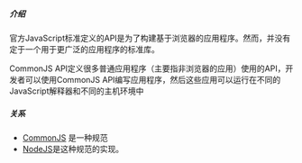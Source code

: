 ##### 介绍
官方JavaScript标准定义的API是为了构建基于浏览器的应用程序。然而，并没有定于一个用于更广泛的应用程序的标准库。

CommonJS API定义很多普通应用程序（主要指非浏览器的应用）使用的API，开发者可以使用CommonJS API编写应用程序，然后这些应用可以运行在不同的JavaScript解释器和不同的主机环境中

##### 关系
- [CommonJS](http://www.commonjs.org/) 是一种规范
- [NodeJS](https://nodejs.org/zh-cn/)是这种规范的实现。
